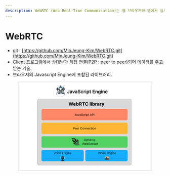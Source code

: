 ```yaml
---
description: WebRTC (Web Real-Time Communication)는 웹 브라우저와 앱에서 실시간 통신을 가능하게 하는 기술입니다.
---
```


# WebRTC

* git : [https://github.com/MinJeung-Kim/WebRTC.git](https://github.com/MinJeung-Kim/WebRTC.git)
* Client 프로그램에서 상대방과 직접 연결(P2P : peer to peer)되어 데이터를 주고받는 기술.
* 브라우저의 Javascript Engine에 포함된 라이브러리.

<figure><img src="../.gitbook/assets/Group 237547 (1).png" alt=""><figcaption></figcaption></figure>

